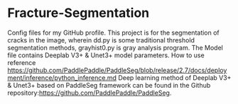 # Fracture-Segmentation
Config files for my GitHub profile.
This project is for the segmentation of cracks in the image, 
wherein dd.py is some traditional threshold segmentation methods, 
grayhist0.py is gray analysis program. 
The Model file contains Deeplab V3+ & Unet3+ model parameters.
How to use reference https://github.com/PaddlePaddle/PaddleSeg/blob/release/2.7/docs/deployment/inference/python_inference.md
Deep learning method of Deeplab V3+ & Unet3+ based on PaddleSeg framework can be found in the Github repository:https://github.com/PaddlePaddle/PaddleSeg.
